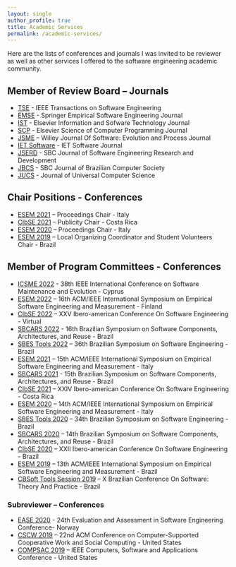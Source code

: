 ```yaml
---
layout: single
author_profile: true
title: Academic Services
permalink: /academic-services/
---
```


Here are the lists of conferences and journals I was invited to be reviewer as well as other services I offered to the software engineering academic community.

## Member of Review Board – Journals
- [TSE]() - IEEE Transactions on Software Engineering
- [EMSE]() - Springer Empirical Software Engineering Journal
- [IST]() - Elsevier Information and Sofware Technology Journal
- [SCP]() - Elsevier Science of Computer Programming Journal
- [JSME]() – Willey Journal Of Software: Evolution and Process Journal
- [IET Software]() - IET Software Journal
- [JSERD]() - SBC Journal of Software Engineering Research and Development
- [JBCS]() - SBC Journal of Brazilian Computer Society
- [JUCS]() - Journal of Universal Computer Science
 
## Chair Positions - Conferences
- [ESEM 2021]() – Proceedings Chair - Italy
- [CIbSE 2021]() – Publicity Chair - Costa Rica
- [ESEM 2020]() – Proceedings Chair - Italy
- [ESEM 2019]() – Local Organizing Coordinator and Student Volunteers Chair - Brazil
 
## Member of Program Committees - Conferences
- [ICSME 2022]() - 38th IEEE International Conference on Software Maintenance and Evolution - Cyprus
- [ESEM 2022]() – 16th ACM/IEEE International Symposium on Empirical Software Engineering and Measurement - Finland
- [CIbSE 2022]() – XXV Ibero-american Conference On Software Engineering - Virtual
- [SBCARS 2022]() - 16th Brazilian Symposium on Software Components, Architectures, and Reuse - Brazil
- [SBES Tools 2022]() – 36th Brazilian Symposium on Software Engineering - Brazil
- [ESEM 2021]() – 15th ACM/IEEE International Symposium on Empirical Software Engineering and Measurement - Italy
- [SBCARS 2021]() - 15th Brazilian Symposium on Software Components, Architectures, and Reuse - Brazil
- [CIbSE 2021]() – XXIV Ibero-american Conference On Software Engineering - Costa Rica
- [ESEM 2020]() – 14th ACM/IEEE International Symposium on Empirical Software Engineering and Measurement - Italy
- [SBES Tools 2020]() – 34th Brazilian Symposium on Software Engineering - Brazil
- [SBCARS 2020]() – 14th Brazilian Symposium on Software Components, Architectures, and Reuse - Brazil
- [CIbSE 2020]() – XXII Ibero-american Conference On Software Engineering - Brazil
- [ESEM 2019]() – 13th ACM/IEEE International Symposium on Empirical Software Engineering and Measurement - Brazil
- [CBSoft Tools Session 2019]() – X Brazilian Conference On Software: Theory And Practice - Brazil
 
### Subreviewer – Conferences
- [EASE 2020](https://www.ntnu.edu/web/ease2020) - 24th Evaluation and Assessment in Software Engineering Conference- Norway
- [CSCW 2019]() – 22nd ACM Conference on Computer-Supported Cooperative Work and Social Computing - United States
- [COMPSAC 2019]() – IEEE Computers, Software and Applications Conference - United States
